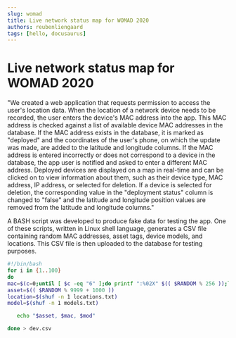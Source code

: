 ```yaml
---
slug: womad
title: Live network status map for WOMAD 2020
authors: reubenliengaard
tags: [hello, docusaurus]
---
```


# Live network status map for WOMAD 2020

"We created a web application that requests permission to access the user's location data. When the location of a network device needs to be recorded, the user enters the device's MAC address into the app. This MAC address is checked against a list of available device MAC addresses in the database. If the MAC address exists in the database, it is marked as "deployed" and the coordinates of the user's phone, on which the update was made, are added to the latitude and longitude columns. If the MAC address is entered incorrectly or does not correspond to a device in the database, the app user is notified and asked to enter a different MAC address. Deployed devices are displayed on a map in real-time and can be clicked on to view information about them, such as their device type, MAC address, IP address, or selected for deletion. If a device is selected for deletion, the corresponding value in the "deployment status" column is changed to "false" and the latitude and longitude position values are removed from the latitude and longitude columns."


A BASH script was developed to produce fake data for testing the app. One of these scripts, written in Linux shell language, generates a CSV file containing random MAC addresses, asset tags, device models, and locations. This CSV file is then uploaded to the database for testing purposes.
``` bash
#!/bin/bash
for i in {1..100}
do
mac=$(c=0;until [ $c -eq "6" ];do printf ":%02X" $(( $RANDOM % 256 ));let c=c+1;done|sed s/://)
asset=$(( $RANDOM % 9999 + 1000 ))
location=$(shuf -n 1 locations.txt)
model=$(shuf -n 1 models.txt)

   echo "$asset, $mac, $mod"

done > dev.csv
```


